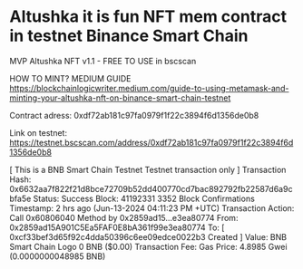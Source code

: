 # Altushka it is fun NFT mem contract in testnet Binance Smart Chain
MVP Altushka NFT v1.1 - FREE TO USE in bscscan

HOW TO MINT? MEDIUM GUIDE 
[https://blockchainlogicwriter.medium.com/guide-to-using-metamask-and-minting-your-altushka-nft-on-binance-smart-chain-testnet
](https://blockchainlogicwriter.medium.com/guide-to-using-metamask-and-minting-your-altushka-nft-on-binance-smart-chain-testnet-07fcae478ac1)

Contract adress: 0xdf72ab181c97fa0979f1f22c3894f6d1356de0b8

Link on testnet: https://testnet.bscscan.com/address/0xdf72ab181c97fa0979f1f22c3894f6d1356de0b8

[ This is a BNB Smart Chain Testnet Testnet transaction only ]
Transaction Hash:
0x6632aa7f822f21d8bce72709b52dd400770cd7bac892792fb22587d6a9cbfa5e 
Status:
Success
Block:
41192331
3352 Block Confirmations
Timestamp:
2 hrs ago (Jun-13-2024 04:11:23 PM +UTC)
Transaction Action:
Call
0x60806040
Method by
0x2859ad15...e3ea80774
From:
0x2859ad15A901C5Ea5FAF0E8bA361f99e3ea80774
To:
[  0xcf33bef3d65f92c4dda50396c6ee09edce0022b3 Created ] 
Value:
BNB Smart Chain Logo
0 BNB
($0.00)
Transaction Fee:
Gas Price:
4.8985 Gwei (0.0000000048985 BNB)
